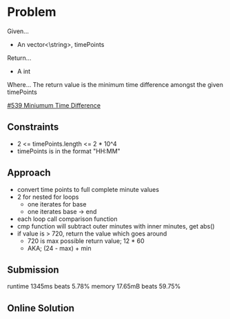 
# Problem
Given...
- An vector<\string>, timePoints

Return...
- A int

Where...
The return value is the minimum time difference amongst the given timePoints

[\#539 Miniumum Time Difference](https://leetcode.com/problems/minimum-time-difference/description/?envType=daily-question&envId=2024-09-16)

## Constraints
- 2 <= timePoints.length <= 2 * 10^4
- timePoints is in the format "HH:MM"

## Approach
- convert time points to full complete minute values
- 2 for nested for loops
    - one iterates for base
    - one iterates base -> end
- each loop call comparison function
- cmp function will subtract outer minutes with inner minutes, get abs()
- if value is > 720, return the value which goes around
    - 720 is max possible return value; 12 * 60
    - AKA; (24 - max) + min

## Submission
runtime 1345ms beats 5.78%
memory 17.65mB beats 59.75%

## Online Solution

